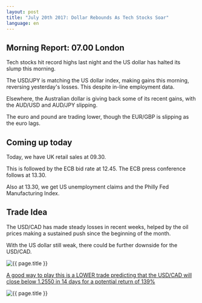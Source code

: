 ```yaml
---
layout: post
title: "July 20th 2017: Dollar Rebounds As Tech Stocks Soar"
language: en
---
```

## Morning Report: 07.00 London

Tech stocks hit record highs last night and the US dollar has halted its slump this morning. 

The USD/JPY is matching the US dollar index, making gains this morning, reversing yesterday's losses. This despite in-line employment data. 

Elsewhere, the Australian dollar is giving back some of its recent gains, with the AUD/USD and AUD/JPY slipping. 

The euro and pound are trading lower, though the EUR/GBP is slipping as the euro lags. 

## Coming up today

Today, we have UK retail sales at 09.30. 

This is followed by the ECB bid rate at 12.45. The ECB press conference follows at 13.30. 

Also at 13.30, we get US unemployment claims and the Philly Fed Manufacturing Index. 

## Trade Idea

The USD/CAD has made steady losses in recent weeks, helped by the oil prices making a sustained push since the beginning of the month. 

With the US dollar still weak, there could be further downside for the USD/CAD.  

<img class="post-image" src="{{ site.url }}/images/2017-07-20_07-14-09.jpg" alt="{{ page.title }}" title="{{ page.title }}">

<a href="%LINK%%?currency=GBP&market=forex&underlying=frxUSDCAD&formname=higherlower&duration_amount=14&duration_units=d&amount=10&amount_type=payout&expiry_type=duration&barrier=1.2550" target="_blank">A good way to play this is a LOWER trade predicting that the USD/CAD will close below 1.2550 in 14 days for a potential return of 139%</a>

<img class="post-image" src="{{ site.url }}/images/2017-07-20_07-15-04.jpg" alt="{{ page.title }}" title="{{ page.title }}">